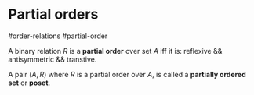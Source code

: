 # Partial orders

#order-relations 
#partial-order 

A binary relation $R$ is a **partial order** over set $A$ iff it is: reflexive && antisymmetric && transtive.

A pair $(A,R)$ where $R$ is a partial order over $A$, is called a **partially ordered set** or **poset**.

